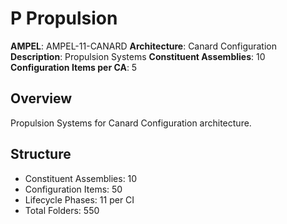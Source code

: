 # P Propulsion

**AMPEL**: AMPEL-11-CANARD
**Architecture**: Canard Configuration
**Description**: Propulsion Systems
**Constituent Assemblies**: 10
**Configuration Items per CA**: 5

## Overview
Propulsion Systems for Canard Configuration architecture.

## Structure
- Constituent Assemblies: 10
- Configuration Items: 50
- Lifecycle Phases: 11 per CI
- Total Folders: 550
